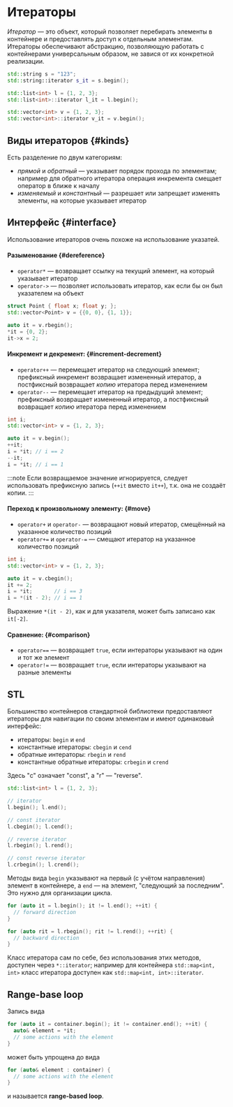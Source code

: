 # Итераторы

<dfn>Итератор</dfn> — это объект, который позволяет перебирать элементы в контейнере
и предоставлять доступ к отдельным элементам. Итераторы обеспечивают
абстракцию, позволяющую работать с контейнерами универсальным образом,
не завися от их конкретной реализации.

```cpp
std::string s = "123";
std::string::iterator s_it = s.begin();

std::list<int> l = {1, 2, 3};
std::list<int>::iterator l_it = l.begin();

std::vector<int> v = {1, 2, 3};
std::vector<int>::iterator v_it = v.begin();
```

## Виды итераторов {#kinds}

Есть разделение по двум категориям:

+ _прямой_ и _обратный_ — указывает порядок прохода по элементам; например для
  обратного итератора операция инкремента смещает оператор в ближе к началу
+ _изменяемый_ и _константный_ — разрешает или запрещает изменять элементы,
  на которые указывает итератор

## Интерфейс {#interface}

Использование итераторов очень похоже на использование указатей.

#### Разыменование {#dereference}

+ `operator*` — возвращает ссылку на текущий элемент, на который указывает
  итератор
+ `operator->` — позволяет использовать итератор, как если бы он был
  указателем на объект

```cpp
struct Point { float x; float y; };
std::vector<Point> v = {{0, 0}, {1, 1}};

auto it = v.rbegin();
*it = {0, 2};
it->x = 2;
```

#### Инкремент и декремент: {#increment-decrement}

+ `operator++` — перемещает итератор на следующий элемент; префиксный
  инкремент возвращает измененный итератор, а постфиксный возвращает _копию_
  итератора перед изменением
+ `operator--` — перемещает итератор на предыдущий элемент; префиксный
  возвращает измененный итератор, а постфиксный возвращает _копию_ итератора
  перед изменением

```cpp
int i;
std::vector<int> v = {1, 2, 3};

auto it = v.begin();
++it;
i = *it; // i == 2
--it;
i = *it; // i == 1
```

:::note
Если возвращаемое значение игнорируется, следует использовать префиксную
запись (`++it` вместо `it++`), т.к. она не создаёт копии.
:::

#### Переход к произвольному элементу: {#move}

+ `operator+` и `operator-` — возвращают новый итератор, смещённый
  на указанное количество позиций
+ `operator+=` и `operator-=` — смещают итератор на указанное количество
  позиций

```cpp
int i;
std::vector<int> v = {1, 2, 3};

auto it = v.cbegin();
it += 2;
i = *it;       // i == 3
i = *(it - 2); // i == 1
```

Выражение `*(it - 2)`, как и для указателя, может быть записано как `it[-2]`.

#### Сравнение: {#comparison}

+ `operator==` — возвращает `true`, если интераторы указывают
  на один и тот же элемент
+ `operator!=` — возвращает `true`, если интераторы указывают
  на разные элементы

## STL

Большинство контейнеров стандартной библиотеки предоставляют итераторы
для навигации по своим элементам и имеют одинаковый интерфейс:

+ итераторы: `begin` и `end`
+ константные итераторы: `cbegin` и `cend`
+ обратные интераторы: `rbegin` и `rend`
+ константные обратные итераторы: `crbegin` и `crend`

Здесь "c" означает "const", а "r" — "reverse".

```cpp
std::list<int> l = {1, 2, 3};

// iterator
l.begin(); l.end();

// const iterator
l.cbegin(); l.cend();

// reverse iterator
l.rbegin(); l.rend();

// const reverse iterator
l.crbegin(); l.crend();
```

Методы вида `begin` указывают на первый (с учётом направления) элемент
в контейнере, а `end` — на элемент, "следующий за последним". Это нужно
для организации цикла.

```cpp
for (auto it = l.begin(); it != l.end(); ++it) {
  // forward direction
}

for (auto rit = l.rbegin(); rit != l.rend(); ++rit) {
  // backward direction
}
```

Класс итератора сам по себе, без использования этих методов, доступен
через `*::iterator`; например для контейнера `std::map<int, int>` класс
итератора доступен как `std::map<int, int>::iterator`.

## Range-base loop

Запись вида

```cpp
for (auto it = container.begin(); it != container.end(); ++it) {
  auto& element = *it;
  // some actions with the element
}
```

может быть упрощена до вида

```cpp
for (auto& element : container) {
  // some actions with the element
}
```

и называется **range-based loop**.
